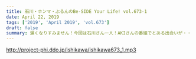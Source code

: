 ```yaml
---
title: 石川・ホンマ・ぶるんのBe-SIDE Your Life! vol.673-1
date: April 22, 2019
tags: ['2019', 'April 2019', 'vol.673']
draft: false
summary: 遅くなりすみません！今回は石川さん一人！AKIさんの番組でとある出会いが・・・MIURA
---
```


http://project-phi.ddo.jp/ishikawa/ishikawa673_1.mp3
